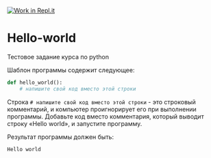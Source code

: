 [![Work in Repl.it](https://classroom.github.com/assets/work-in-replit-14baed9a392b3a25080506f3b7b6d57f295ec2978f6f33ec97e36a161684cbe9.svg)](https://classroom.github.com/online_ide?assignment_repo_id=4863598&assignment_repo_type=AssignmentRepo)
# Hello-world

Тестовое задание курса по python

Шаблон программы содержит следующее:
```python
def hello_world():
    # напишите свой код вместо этой строки

```
    
Строка `# напишите свой код вместо этой строки` - это строковый комментарий, и компьютер проигнорирует его при выполнении программы.
Добавьте код вместо комментария, который выводит строку «Hello world», и запустите программу.

Результат программы должен быть:

`Hello world`
